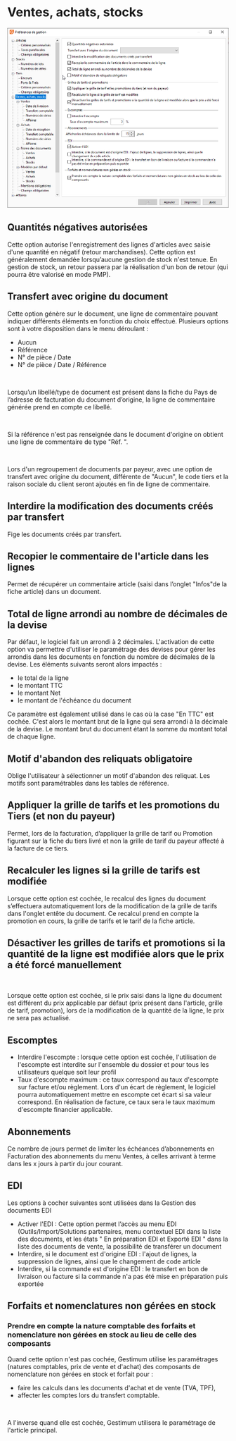 # Ventes, achats, stocks


![](../../assets/images/9.png)


## Quantités négatives autorisées


Cette option autorise l'enregistrement des lignes d'articles avec saisie d'une quantité en négatif (retour marchandises). Cette option est généralement demandée lorsqu’aucune gestion de stock n'est tenue. En gestion de stock, un retour passera par la réalisation d'un bon de retour (qui pourra être valorisé en mode PMP).


## Transfert avec origine du document


Cette option génère sur le document, une ligne de commentaire pouvant indiquer différents éléments en fonction du choix effectué. Plusieurs options sont à votre disposition dans le menu déroulant :


* Aucun
* Référence
* N° de pièce / Date
* N° de pièce / Date / Référence


 


Lorsqu’un libellé/type de document est présent dans la fiche du Pays de l’adresse de facturation du document d’origine, la ligne de commentaire générée prend en compte ce libellé.


 


Si la référence n'est pas renseignée dans le document d'origine on obtient une ligne de commentaire de type "Réf. ".


 


Lors d'un regroupement de documents par payeur, avec une option de transfert avec origine du document, différente de "Aucun", le code tiers et la raison sociale du client seront ajoutés en fin de ligne de commentaire.


## Interdire la modification des documents créés par transfert


Fige les documents créés par transfert.


## Recopier le commentaire de l'article dans les lignes


Permet de récupérer un commentaire article (saisi dans l’onglet "Infos"de la fiche article) dans un document.


## Total de ligne arrondi au nombre de décimales de la devise


Par défaut, le logiciel fait un arrondi à 2 décimales. L'activation de cette option va permettre d'utiliser le paramétrage des devises pour gérer les arrondis dans les documents en fonction du nombre de décimales de la devise. Les éléments suivants seront alors impactés :


* le total de la ligne
* le montant TTC
* le montant Net
* le montant de l'échéance du document


Ce paramètre est également utilisé dans le cas où la case "En TTC" est cochée. C'est alors le montant brut de la ligne qui sera arrondi à la décimale de la devise. Le montant brut du document étant la somme du montant total de chaque ligne.


## Motif d'abandon des reliquats obligatoire


Oblige l'utilisateur à sélectionner un motif d'abandon des reliquat. Les motifs sont paramétrables dans les tables de référence.


## Appliquer la grille de tarifs et les promotions du Tiers (et non du payeur)


Permet, lors de la facturation, d’appliquer la grille de tarif ou Promotion figurant sur la fiche du tiers livré et non la grille de tarif du payeur affecté à la facture de ce tiers.


## Recalculer les lignes si la grille de tarifs est modifiée


Lorsque cette option est cochée, le recalcul des lignes du document s’effectuera automatiquement lors de la modification de la grille de tarifs dans l'onglet entête du document. Ce recalcul prend en compte la promotion en cours, la grille de tarifs et le tarif de la fiche article.


## Désactiver les grilles de tarifs et promotions si la quantité de la ligne est modifiée alors que le prix a été forcé manuellement


 


Lorsque cette option est cochée, si le prix saisi dans la ligne du document est différent du prix applicable par défaut (prix présent dans l'article, grille de tarif, promotion), lors de la modification de la quantité de la ligne, le prix ne sera pas actualisé.


## Escomptes


* Interdire l'escompte : lorsque cette option est cochée, l'utilisation de l'escompte est interdite sur l'ensemble du dossier et pour tous les utilisateurs quelque soit leur profil
* Taux d'escompte maximum : ce taux correspond au taux d'escompte sur facture et/ou règlement. Lors d'un écart de règlement, le logiciel pourra automatiquement mettre en escompte cet écart si sa valeur correspond. En réalisation de facture, ce taux sera le taux maximum d'escompte financier applicable.


## Abonnements


Ce nombre de jours permet de limiter les échéances d’abonnements en Facturation des abonnements du menu Ventes, à celles arrivant à terme dans les x jours à partir du jour courant.


## EDI


Les options à cocher suivantes sont utilisées dans la Gestion des documents EDI


* Activer l'EDI : Cette option permet l’accès au menu EDI (Outils/Import/Solutions partenaires, menu contextuel EDI dans la liste des documents, et les états " En préparation EDI et Exporté EDI " dans la liste des documents de vente, la possibilité de transférer un document
* Interdire, si le document est d'origine EDI : l'ajout de lignes, la suppression de lignes, ainsi que le changement de code article
* Interdire, si la commande est d'origine EDI : le transfert en bon de livraison ou facture si la commande n'a pas été mise en préparation puis exportée


## Forfaits et nomenclatures non gérées en stock


### Prendre en compte la nature comptable des forfaits et nomenclature non gérées en stock au lieu de celle des composants


Quand cette option n'est pas cochée, Gestimum utilise les paramétrages (natures comptables, prix de vente et d'achat) des composants de nomenclature non gérées en stock et forfait pour :


* faire les calculs dans les documents d'achat et de vente (TVA, TPF),
* affecter les comptes lors du transfert comptable.


 


A l'inverse quand elle est cochée, Gestimum utilisera le paramétrage de l'article principal.


 


 


